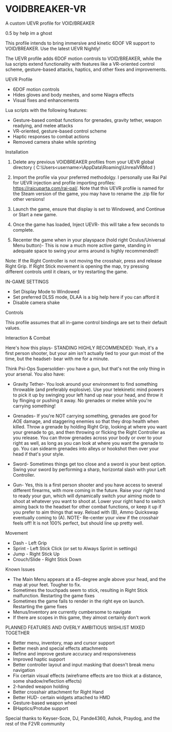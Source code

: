 # VOIDBREAKER-VR
A custom UEVR profile for VOID/BREAKER

0.5 by help im a ghost

This profile intends to bring immersive and kinetic 6DOF VR support to VOID/BREAKER. Use the latest UEVR Nightly!


The UEVR profile adds 6DOF motion controls to VOID/BREAKER, while the lua scripts extend functionality with features like a VR-oriented control scheme, gesture-based attacks, haptics, and other fixes and improvements.

UEVR Profile

- 6DOF motion controls
- Hides gloves and body meshes, and some Niagra effects
- Visual fixes and enhancements

    
Lua scripts with the following features:

- Gesture-based combat functions for grenades, gravity tether, weapon readying, and melee attacks
- VR-oriented, gesture-based control scheme
- Haptic responses to combat actions
- Removed camera shake while sprinting
    
    
Installation

1. Delete any previous VOIDBREAKER profiles from your UEVR global directory ( C:\Users\<username>\AppData\Roaming\UnrealVRMod )

2. Import the profile via your preferred methodolgy. I personally use Rai Pal for UEVR injection and profile importing profiles:
https://raicuparta.com/rai-pal/. Note that this UEVR profile is named for the Steam version of the game, you may have to rename the .zip file for other versions!

3. Launch the game, ensure that display is set to Windowed, and Continue or Start a new game.

4. Once the game has loaded, Inject UEVR- this will take a few seconds to complete.

5. Recenter the game when in your playspace (hold right Oculus/Universal Menu button)- This is now a much more active game, standing in adequate space to swing your arms around is highly recommended!!

Note: If the Right Controller is not moving the crosshair, press and release Right Grip. If Right Stick movement is opening the map, try pressing different controls until it clears, or try restarting the game.


IN-GAME SETTINGS

- Set Display Mode to Windowed
- Set preferred DLSS mode, DLAA is a big help here if you can afford it
- Disable camera shake

    
Controls

This profile assumes that all in-game control bindings are set to their default values.

Interaction & Combat

Here's how this plays- STANDING HIGHLY RECOMMENDED:
Yeah, it's a first person shooter, but your aim isn't actually tied to your gun most of the time, but the headset- bear with me for a minute.

Think Psi-Ops Supersoldier- you have a gun, but that's not the only thing in your arsenal. You also have:

- Gravity Tether- You look around your environment to find something throwable (and preferably explosive). Use your telekinetic mind powers to pick it up by swinging your left hand up near your head, and throw it by flinging     or pushing it away. No grenades or melee while you're carrying something!

- Grenades- If you're NOT carrying something, grenades are good for AOE damage, and staggering enemies so that they drop health when killed. Throw a grenade by holding Right Grip, looking at where you want your grenade to go, and then throwing or flicking the Right Controller as you release. You can throw grenades across your body or over to your right as well, as long as you can look at where you want the grenade to go. You can sidearm grenades into alleys or hookshot then over your head if that's your style.

- Sword- Sometimes things get too close and a sword is your best option. Swing your sword by performing a sharp, horizontal slash with your Left Controller.

- Gun- Yes, this is a first person shooter and you have access to several different firearms, with more coming in the future. Raise your right hand to ready your gun, which will dynamically switch your aiming mode to shoot at whatever you want to shoot at. Lower your right hand to switch aiming back to the headset for other combat functions, or keep it up if you prefer to aim things that way. Reload with (B), Ammo Quickswap eventually coming to (A).
NOTE- Re-center your view if the crosshair feels off! It is not 100% perfect, but should line up pretty well.


Movement

- Dash - Left Grip
- Sprint - Left Stick Click (or set to Always Sprint in settings)
- Jump - Right Stick Up
- Crouch/Slide - Right Stick Down


    
Known Issues

- The Main Menu appears at a 45-degree angle above your head, and the map at your feet. Tougher to fix.
- Sometimes the touchpads seem to stick, resulting in Right Stick malfunction. Restarting the game fixes
- Sometimes the game fails to render in the right eye on launch. Restarting the game fixes
- Menus/Inventory are currently cumbersome to navigate
- If there are scopes in this game, they almost certainly don't work
    


PLANNED FEATURES AND OVERLY AMBITIOUS WISHLIST MIXED TOGETHER

- Better menu, inventory, map and cursor support
- Better mesh and special effects attachments
- Refine and improve gesture accuracy and responsiveness
- Improved haptic support
- Better controller layout and input masking that doesn't break menu navigation
- Fix certain visual effects (wireframe effects are too thick at a distance, some shadow/reflection effects)
- 2-handed weapon holding
- Better crosshair attachment for Right Hand
- Better HUD- certain widgets attached to HMD
- Gesture-based weapon wheel
- BHaptics/Protube support
    

Special thanks to Keyser-Soze, DJ, Pande4360, Ashok, Praydog, and the rest of the F2VR community

